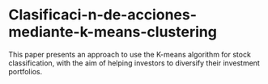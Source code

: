 # Clasificaci-n-de-acciones-mediante-k-means-clustering
This paper presents an approach to use the K-means algorithm for stock classification, with the aim of helping investors to diversify their investment portfolios.
